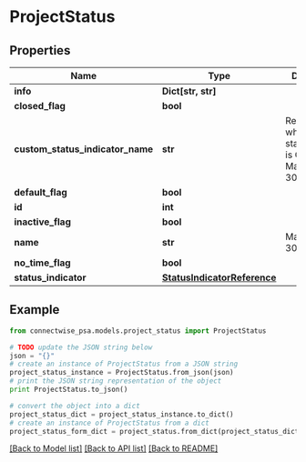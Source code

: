 # ProjectStatus


## Properties
Name | Type | Description | Notes
------------ | ------------- | ------------- | -------------
**info** | **Dict[str, str]** |  | [optional] 
**closed_flag** | **bool** |  | [optional] 
**custom_status_indicator_name** | **str** | Required when statusIndicator is Custom. Max length: 30; | [optional] 
**default_flag** | **bool** |  | [optional] 
**id** | **int** |  | [optional] 
**inactive_flag** | **bool** |  | [optional] 
**name** | **str** |  Max length: 30; | 
**no_time_flag** | **bool** |  | [optional] 
**status_indicator** | [**StatusIndicatorReference**](StatusIndicatorReference.md) |  | [optional] 

## Example

```python
from connectwise_psa.models.project_status import ProjectStatus

# TODO update the JSON string below
json = "{}"
# create an instance of ProjectStatus from a JSON string
project_status_instance = ProjectStatus.from_json(json)
# print the JSON string representation of the object
print ProjectStatus.to_json()

# convert the object into a dict
project_status_dict = project_status_instance.to_dict()
# create an instance of ProjectStatus from a dict
project_status_form_dict = project_status.from_dict(project_status_dict)
```
[[Back to Model list]](../README.md#documentation-for-models) [[Back to API list]](../README.md#documentation-for-api-endpoints) [[Back to README]](../README.md)



